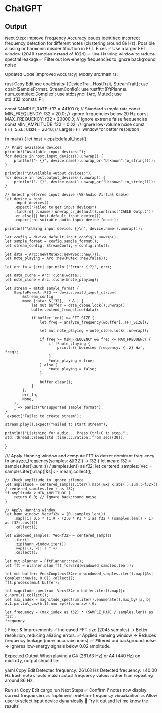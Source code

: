 # ChatGPT

## Output

Next Step: Improve Frequency Accuracy
Issues Identified
Incorrect frequency detection for different notes (clustering around 86 Hz).
Possible aliasing or harmonic misidentification in FFT.
Fixes
✅ Use a larger FFT window (2048 samples instead of 1024)
✅ Use Hanning window to reduce spectral leakage
✅ Filter out low-energy frequencies to ignore background noise

Updated Code (Improved Accuracy)
Modify src/main.rs:

rust
Copy
Edit
use cpal::traits::{DeviceTrait, HostTrait, StreamTrait};
use cpal::{SampleFormat, StreamConfig};
use rustfft::{FftPlanner, num_complex::Complex};
use std::sync::{Arc, Mutex};
use std::f32::consts::PI;

const SAMPLE_RATE: f32 = 44100.0; // Standard sample rate
const MIN_FREQUENCY: f32 = 20.0;  // Ignore frequencies below 20 Hz
const MAX_FREQUENCY: f32 = 20000.0; // Ignore extreme false frequencies
const MIN_AMPLITUDE: f32 = 0.02; // Ignore low-volume noise
const FFT_SIZE: usize = 2048; // Larger FFT window for better resolution

fn main() {
    let host = cpal::default_host();

    // Print available devices
    println!("Available input devices:");
    for device in host.input_devices().unwrap() {
        println!("- {}", device.name().unwrap_or("Unknown".to_string()));
    }

    println!("\nAvailable output devices:");
    for device in host.output_devices().unwrap() {
        println!("- {}", device.name().unwrap_or("Unknown".to_string()));
    }

    // Select preferred input device (VB-Audio Virtual Cable)
    let device = host
        .input_devices()
        .expect("Failed to get input devices")
        .find(|d| d.name().unwrap_or_default().contains("CABLE Output"))
        .or_else(|| host.default_input_device())
        .expect("No suitable audio input device found");

    println!("\nUsing input device: {}\n", device.name().unwrap());

    let config = device.default_input_config().unwrap();
    let sample_format = config.sample_format();
    let stream_config: StreamConfig = config.into();

    let data = Arc::new(Mutex::new(Vec::new()));
    let note_playing = Arc::new(Mutex::new(false));

    let err_fn = |err| eprintln!("Error: {:?}", err);

    let data_clone = Arc::clone(&data);
    let note_clone = Arc::clone(&note_playing);
    
    let stream = match sample_format {
        SampleFormat::F32 => device.build_input_stream(
            &stream_config,
            move |data: &[f32], _: &_| {
                let mut buffer = data_clone.lock().unwrap();
                buffer.extend_from_slice(data);

                if buffer.len() >= FFT_SIZE {
                    let freq = analyze_frequency(&buffer[..FFT_SIZE]);

                    let mut note_playing = note_clone.lock().unwrap();
                    
                    if freq >= MIN_FREQUENCY && freq <= MAX_FREQUENCY {
                        if !*note_playing {
                            println!("Detected frequency: {:.2} Hz", freq);
                        }
                        *note_playing = true;
                    } else {
                        *note_playing = false;
                    }

                    buffer.clear();
                }
            },
            err_fn,
            None,
        ),
        _ => panic!("Unsupported sample format"),
    }
    .expect("Failed to create stream");

    stream.play().expect("Failed to start stream");

    println!("Listening for audio... Press Ctrl+C to stop.");
    std::thread::sleep(std::time::Duration::from_secs(30));
}

/// Apply Hanning window and compute FFT to detect dominant frequency
fn analyze_frequency(samples: &[f32]) -> f32 {
    let mean: f32 = samples.iter().sum::<f32>() / samples.len() as f32;
    let centered_samples: Vec<f32> = samples.iter().map(|&s| s - mean).collect();

    // Check amplitude to ignore silence
    let amplitude = centered_samples.iter().map(|&x| x.abs()).sum::<f32>() / centered_samples.len() as f32;
    if amplitude < MIN_AMPLITUDE {
        return 0.0; // Ignore background noise
    }

    // Apply Hanning window
    let hann_window: Vec<f32> = (0..samples.len())
        .map(|i| 0.5 * (1.0 - (2.0 * PI * i as f32 / (samples.len() - 1) as f32).cos()))
        .collect();

    let windowed_samples: Vec<f32> = centered_samples
        .iter()
        .zip(hann_window.iter())
        .map(|(s, w)| s * w)
        .collect();

    let mut planner = FftPlanner::new();
    let fft = planner.plan_fft_forward(windowed_samples.len());

    let mut buffer: Vec<Complex<f32>> = windowed_samples.iter().map(|&s| Complex::new(s, 0.0)).collect();
    fft.process(&mut buffer);

    let magnitude_spectrum: Vec<f32> = buffer.iter().map(|c| c.norm()).collect();
    let max_index = magnitude_spectrum.iter().enumerate().max_by(|a, b| a.1.partial_cmp(b.1).unwrap()).unwrap().0;

    let frequency = (max_index as f32) * (SAMPLE_RATE / samples.len() as f32);
    frequency
}
Fixes & Improvements
✅ Increased FFT size (2048 samples) → Better resolution, reducing aliasing errors.
✅ Applied Hanning window → Reduces frequency leakage (more accurate notes).
✅ Filtered out background noise → Ignores low-energy signals below 0.02 amplitude.

Expected Output
When playing a C4 (261.63 Hz) or A4 (440 Hz) on midi.city, output should be:

yaml
Copy
Edit
Detected frequency: 261.63 Hz
Detected frequency: 440.00 Hz
Each note should match actual frequency values rather than repeating around 86 Hz.

Run
sh
Copy
Edit
cargo run
Next Steps
✅ Confirm if notes now display correct frequencies
🔜 Implement real-time frequency visualization
🔜 Allow user to select input device dynamically
🚀 Try it out and let me know the results!

